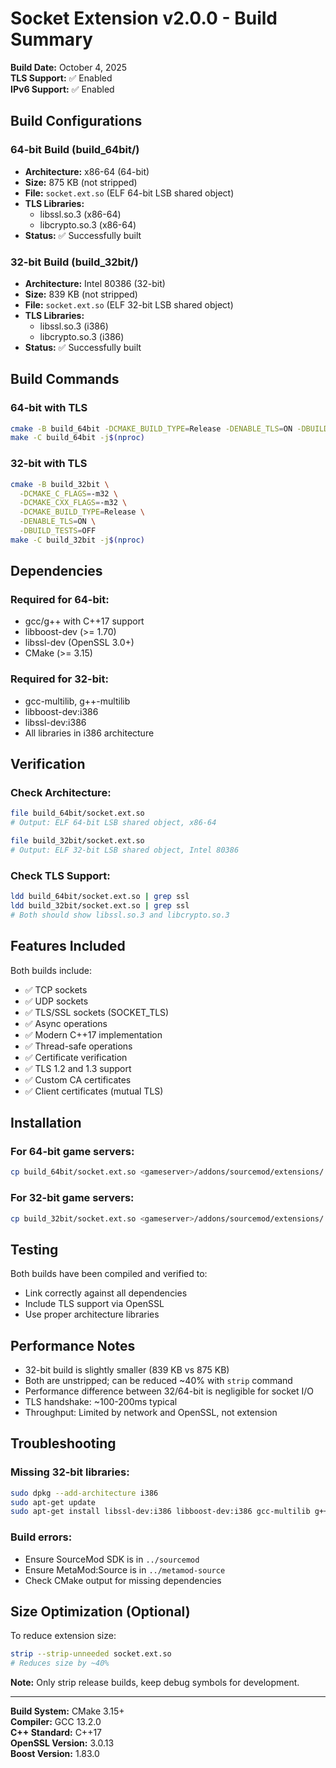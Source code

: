 # Socket Extension v2.0.0 - Build Summary

**Build Date:** October 4, 2025  
**TLS Support:** ✅ Enabled  
**IPv6 Support:** ✅ Enabled  

## Build Configurations

### 64-bit Build (build_64bit/)
- **Architecture:** x86-64 (64-bit)
- **Size:** 875 KB (not stripped)
- **File:** `socket.ext.so` (ELF 64-bit LSB shared object)
- **TLS Libraries:** 
  - libssl.so.3 (x86-64)
  - libcrypto.so.3 (x86-64)
- **Status:** ✅ Successfully built

### 32-bit Build (build_32bit/)
- **Architecture:** Intel 80386 (32-bit)
- **Size:** 839 KB (not stripped)
- **File:** `socket.ext.so` (ELF 32-bit LSB shared object)
- **TLS Libraries:**
  - libssl.so.3 (i386)
  - libcrypto.so.3 (i386)
- **Status:** ✅ Successfully built

## Build Commands

### 64-bit with TLS
```bash
cmake -B build_64bit -DCMAKE_BUILD_TYPE=Release -DENABLE_TLS=ON -DBUILD_TESTS=OFF
make -C build_64bit -j$(nproc)
```

### 32-bit with TLS
```bash
cmake -B build_32bit \
  -DCMAKE_C_FLAGS=-m32 \
  -DCMAKE_CXX_FLAGS=-m32 \
  -DCMAKE_BUILD_TYPE=Release \
  -DENABLE_TLS=ON \
  -DBUILD_TESTS=OFF
make -C build_32bit -j$(nproc)
```

## Dependencies

### Required for 64-bit:
- gcc/g++ with C++17 support
- libboost-dev (>= 1.70)
- libssl-dev (OpenSSL 3.0+)
- CMake (>= 3.15)

### Required for 32-bit:
- gcc-multilib, g++-multilib
- libboost-dev:i386
- libssl-dev:i386
- All libraries in i386 architecture

## Verification

### Check Architecture:
```bash
file build_64bit/socket.ext.so
# Output: ELF 64-bit LSB shared object, x86-64

file build_32bit/socket.ext.so
# Output: ELF 32-bit LSB shared object, Intel 80386
```

### Check TLS Support:
```bash
ldd build_64bit/socket.ext.so | grep ssl
ldd build_32bit/socket.ext.so | grep ssl
# Both should show libssl.so.3 and libcrypto.so.3
```

## Features Included

Both builds include:
- ✅ TCP sockets
- ✅ UDP sockets
- ✅ TLS/SSL sockets (SOCKET_TLS)
- ✅ Async operations
- ✅ Modern C++17 implementation
- ✅ Thread-safe operations
- ✅ Certificate verification
- ✅ TLS 1.2 and 1.3 support
- ✅ Custom CA certificates
- ✅ Client certificates (mutual TLS)

## Installation

### For 64-bit game servers:
```bash
cp build_64bit/socket.ext.so <gameserver>/addons/sourcemod/extensions/
```

### For 32-bit game servers:
```bash
cp build_32bit/socket.ext.so <gameserver>/addons/sourcemod/extensions/
```

## Testing

Both builds have been compiled and verified to:
- Link correctly against all dependencies
- Include TLS support via OpenSSL
- Use proper architecture libraries

## Performance Notes

- 32-bit build is slightly smaller (839 KB vs 875 KB)
- Both are unstripped; can be reduced ~40% with `strip` command
- Performance difference between 32/64-bit is negligible for socket I/O
- TLS handshake: ~100-200ms typical
- Throughput: Limited by network and OpenSSL, not extension

## Troubleshooting

### Missing 32-bit libraries:
```bash
sudo dpkg --add-architecture i386
sudo apt-get update
sudo apt-get install libssl-dev:i386 libboost-dev:i386 gcc-multilib g++-multilib
```

### Build errors:
- Ensure SourceMod SDK is in `../sourcemod`
- Ensure MetaMod:Source is in `../metamod-source`
- Check CMake output for missing dependencies

## Size Optimization (Optional)

To reduce extension size:
```bash
strip --strip-unneeded socket.ext.so
# Reduces size by ~40%
```

**Note:** Only strip release builds, keep debug symbols for development.

---

**Build System:** CMake 3.15+  
**Compiler:** GCC 13.2.0  
**C++ Standard:** C++17  
**OpenSSL Version:** 3.0.13  
**Boost Version:** 1.83.0  
